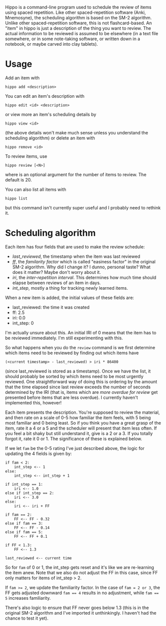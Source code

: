 Hippo is a command-line program used to schedule the review of items using spaced repetition. Like other spaced-repetition software (Anki, Mnemosyne), the scheduling algorithm is based on the SM-2 algorithm. Unlike other spaced-repetition software, this is not flashcard-based. An "item" in hippo is just a description of the thing you want to review. The actual information to be reviewed is assumed to be elsewhere (in a text file somewhere, or in some note-taking software, or written down in a notebook, or maybe carved into clay tablets).

# Usage

Add an item with

    hippo add <description>

You can edit an item's description with

    hippo edit <id> <description>

or view more an item's scheduling details by

    hippo view <id>

(the above details won't make much sense unless you understand the scheduling algorithm) or delete an item with

    hippo remove <id>

To review items, use

    hippo review [<N>]

where <N> is an optional argument for the number of items to review. The default is 20.

You can also list all items with

    hippo list

but this command isn't currently super useful and I probably need to rethink it.

# Scheduling algorithm

Each item has four fields that are used to make the review schedule:

  - *last_reviewed*, the timestamp when the item was last reviewed
  - *ff*, the *familarity factor* which is called "easiness factor" in the original SM-2 algorithm. Why did I change it? I dunno, personal taste? What does it matter? Maybe don't worry about it.
  - *iri*, the *inter-repetition interval*. This determines how much time should elapse between reviews of an item in days.
  - *int_step*, mostly a thing for tracking newly learned items.

When a new item is added, the initial values of these fields are:

  - last_reviewed: the time it was created
  - ff: 2.5
  - iri: 0.0
  - int_step: 0

I'm actually unsure about this. An initial IRI of 0 means that the item has to be reviewed immediately. I'm still experimenting with this.

So what happens when you do the `review` command is we first determine which items need to be reviewed by finding out which items have

    (<current timestamp> - last_reviewed) > iri * 86400

(since last_reviewed is stored as a timestamp). Once we have the list, it should probably be sorted by which items need to be most urgently reviewed. One straightforward way of doing this is ordering by the amount that the time elapsed since last review exceeds the number of seconds determined by the IRI (that is, items which are *more overdue for review* get presented before items that are less overdue). I currently haven't implemented this, however!

Each item presents the description. You're supposed to review the material, and then rate on a scale of 0-5 how familiar the item feels, with 5 being most familiar and 0 being least. So if you think you have a great grasp of the item, rate it a 4 or a 5 and the scheduler will present that item less often. If you feel a bit shaky but still understand it, give is a 2 or a 3. If you totally forgot it, rate it 0 or 1. The significance of these is explained below.

If we let `fam` be the 0-5 rating I've just described above, the logic for updating the 4 fields is given by:

    if fam < 2:
        int_step <-- 1
    else:
        int_step <-- int_step + 1

    if int_step == 1:
        iri <-- 1.0
    else if int_step == 2:
        iri <-- 3.0
    else:
        iri <-- iri + FF

    if fam == 2:
        FF <-- FF - 0.32
    else if fam == 3:
        FF <-- FF - 0.14
    else if fam == 5:
        FF <-- FF + 0.1

    if FF < 1.3:
        FF <-- 1.3

    last_reviewed <-- current time

So for `fam` of 0 or 1, the int_step gets reset and it's like we are re-learning the item anew. Note that we also do not adjust the FF in this case, since FF only matters for items of int_step > 2.

If `fam >= 2`, we update the familiarity factor. In the case of `fam = 2 or 3`, the FF gets adjusted downward `fam == 4` results in no adjustment, while `fam == 5` increases familiarity.

There's also logic to ensure that FF never goes below 1.3 (this is in the original SM-2 algorithm and I've imported it unthinkingly. I haven't had the chance to test it yet).
